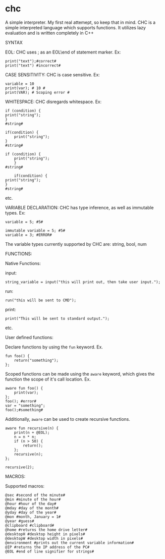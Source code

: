 # chc
A simple interpreter. My first real attemept, so keep that in mind.
CHC is a simple interpreted language which supports functions. It utilizes lazy evaluation and is written completely in C++

SYNTAX


EOL:
CHC uses ; as an EOL\end of statement marker. Ex:
```
print("text");#correct#
print("text") #incorrect#
```
CASE SENSITIVITY:
CHC is case sensitive. Ex:
```
variable = 10
print(var); # 10 #
print(VAR); # Scoping error #
```
WHITESPACE:
CHC disregards whitespace. Ex:
```
if (condition) {
print("string");
}
#string#
```
```
if(condition) {
    print("string");
}
#string#
```
```
if (condition) {
    print("string");
    }
#string#
```
```
    if(condition) {
print("string");
}
#string#
```
etc.

VARIABLE DECLARATION:
CHC has type inference, as well as immutable types. Ex:
```
variable = 5; #5#
```
```
immutable variable = 5; #5#
variable = 3; #ERROR#
```
The variable types currently supported by CHC are: string, bool, num

FUNCTIONS:

Native Functions:

input:
```
string_variable = input("this will print out, then take user input.");
```
run:
```
run("this will be sent to CMD");
```
print:
```
print("This will be sent to standard output.");
```
etc.

User defined functions:

Declare functions by using the ```fun``` keyword. Ex.
```
fun foo() {
    return("something");
};
```
Scoped functions can be made using the ```aware``` keyword, which gives the function the scope of it's call location. Ex.
```
aware fun foo() {
    print(var);
};
foo(); #error#
var = "something";
foo();#something#
```
Additionally, ```aware``` can be used to create recursive functions.
```
aware fun recursive(n) {
    print(n + @EOL);
    n = n * n;
    if (n > 50) {
        return();
    };
    recursive(n);
};

recursive(2);
```
MACROS:

Supported macros:
```
@sec #second of the minute#
@min #minute of the hour#
@hour #hour of the day#
@mday #day of the month#
@yday #day of the year#
@mon #month, January = 1#
@year #guess#
@clipboard #clipboard#
@home #returns the home drive letter#
@desktopH #desktop height in pixels#
@desktopW #desktop width in pixels#
@environment #prints out the current variable information#
@IP #returns the IP address of the PC#
@EOL #end of line signifier for strings#
```
